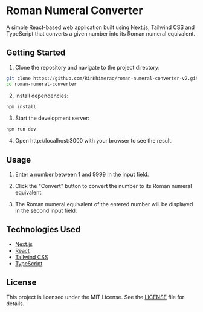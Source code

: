 # Roman Numeral Converter

A simple React-based web application built using Next.js, Tailwind CSS and TypeScript that converts a given number into its Roman numeral equivalent.

## Getting Started

1. Clone the repository and navigate to the project directory:

```bash
git clone https://github.com/RinKhimeraq/roman-numeral-converter-v2.git
cd roman-numeral-converter
```

2. Install dependencies:
```bash
npm install
```

3. Start the development server:
```bash
npm run dev
```

4. Open http://localhost:3000 with your browser to see the result.

## Usage

1. Enter a number between 1 and 9999 in the input field.

2. Click the "Convert" button to convert the number to its Roman numeral equivalent.

3. The Roman numeral equivalent of the entered number will be displayed in the second input field.

## Technologies Used

- [Next.js](https://nextjs.org/)
- [React](https://reactjs.org/)
- [Tailwind CSS](https://tailwindcss.com/)
- [TypeScript](https://www.typescriptlang.org/)

## License

This project is licensed under the MIT License. See the [LICENSE](LICENSE) file for details.
